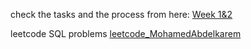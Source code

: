 check the tasks and the process from here:
[Week 1&2](https://docs.google.com/spreadsheets/d/1nxSAnWU_lDz5b6aiuYh4O8eC4FgazJpHjRrMXso7mtc/edit?usp=sharing)

leetcode SQL problems
[leetcode_MohamedAbdelkarem](https://leetcode.com/Mohamed_Abdelkarem/)

